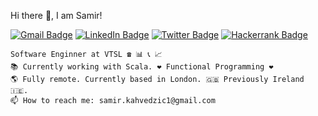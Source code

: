 
Hi there 👋, I am Samir!   
    
[![Gmail Badge](https://img.shields.io/badge/-Gmail-c14438?style=flat-square&logo=Gmail&logoColor=white&link=mailto:contato.weltonf@gmail.com)](mailto:samir.kahvedzic1@gmail.com)
[![LinkedIn Badge](https://img.shields.io/badge/LinkedIn-0077B5?style=flat-square&logo=linkedin&logoColor=white&link=https://www.linkedin.com/in/samirkahvedzic/)](https://www.linkedin.com/in/samirkahvedzic/)
[![Twitter Badge](https://img.shields.io/badge/-Twitter-1da1f2?style=flat-square&labelColor=1da1f2&logo=twitter&logoColor=white&link=https://www.twitter.com/zamirzamirzamir)](https://www.twitter.com/zamirzamirzamir/)
[![Hackerrank Badge](https://img.shields.io/badge/-hackerrank-1da1f2?style=flat-square&labelColor=1da1f2&logo=hackerrank&logoColor=white&link=https://www.hackerrank.com/Samir_Kahvedzic?hr_r=1)](https://www.hackerrank.com/Samir_Kahvedzic?hr_r=1)

    Software Enginner at VTSL ☎️ 📊 📞 📈  
    📚 Currently working with Scala. ❤️ Functional Programming ❤️
    🌎 Fully remote. Currently based in London. 🇬🇧 Previously Ireland 🇮🇪.
    📫 How to reach me: samir.kahvedzic1@gmail.com
